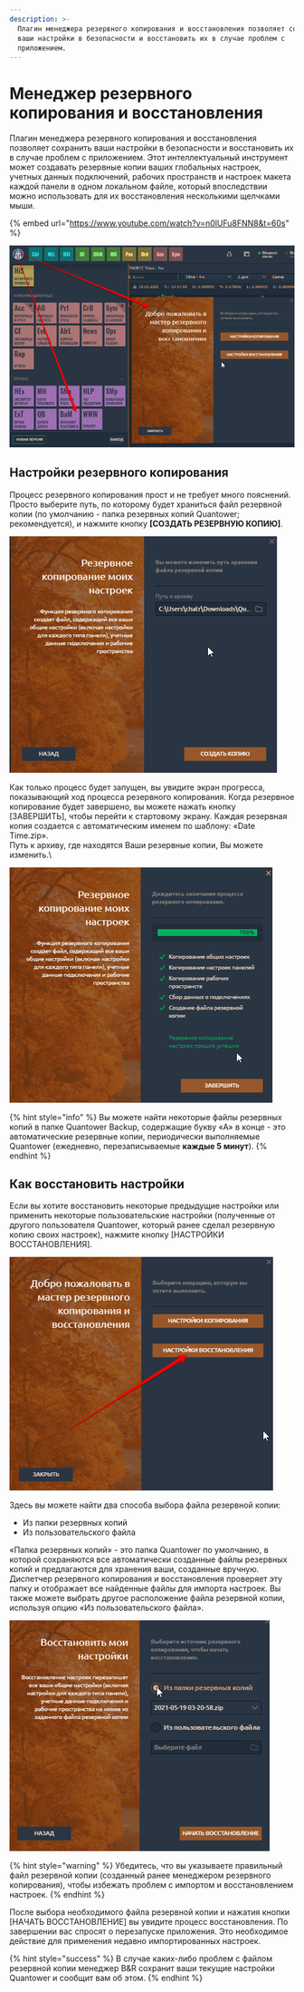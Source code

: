```yaml
---
description: >-
  Плагин менеджера резервного копирования и восстановления позволяет сохранить
  ваши настройки в безопасности и восстановить их в случае проблем с
  приложением.
---
```


# Менеджер резервного копирования и восстановления

Плагин менеджера резервного копирования и восстановления позволяет сохранить ваши настройки в безопасности и восстановить их в случае проблем с приложением. Этот интеллектуальный инструмент может создавать резервные копии ваших глобальных настроек, учетных данных подключений, рабочих пространств и настроек макета каждой панели в одном локальном файле, который впоследствии можно использовать для их восстановления несколькими щелчками мыши.

{% embed url="https://www.youtube.com/watch?v=n0lUFu8FNN8&t=60s" %}

![](../.gitbook/assets/menedzher-rezervnogo-kopirovaniya.png)

## Настройки резервного копирования

Процесс резервного копирования прост и не требует много пояснений. Просто выберите путь, по которому будет храниться файл резервной копии (по умолчанию - папка резервных копий Quantower; рекомендуется), и нажмите кнопку **\[СОЗДАТЬ РЕЗЕРВНУЮ КОПИЮ]**.

![](../.gitbook/assets/put-rezervnoe-kopirovanie.png)

Как только процесс будет запущен, вы увидите экран прогресса, показывающий ход процесса резервного копирования. Когда резервное копирование будет завершено, вы можете нажать кнопку \[ЗАВЕРШИТЬ], чтобы перейти к стартовому экрану. Каждая резервная копия создается с автоматическим именем по шаблону: «Date Time.zip». \
Путь к архиву, где находятся Ваши резервные копии, Вы можете изменить.\


![](../.gitbook/assets/final-kopirovaniya.png)

{% hint style="info" %}
Вы можете найти некоторые файлы резервных копий в папке Quantower Backup, содержащие букву «A» в конце - это автоматические резервные копии, периодически выполняемые Quantower (ежедневно, перезаписываемые **каждые 5 минут**).
{% endhint %}

## Как восстановить настройки

Если вы хотите восстановить некоторые предыдущие настройки или применить некоторые пользовательские настройки (полученные от другого пользователя Quantower, который ранее сделал резервную копию своих настроек), нажмите кнопку \[НАСТРОЙКИ ВОССТАНОВЛЕНИЯ].

![](../.gitbook/assets/nastroiki-vosstanovleniya.png)

Здесь вы можете найти два способа выбора файла резервной копии:

* Из папки резервных копий
* Из пользовательского файла

«Папка резервных копий» - это папка Quantower по умолчанию, в которой сохраняются все автоматически созданные файлы резервных копий и предлагаются для хранения ваши, созданные вручную. Диспетчер резервного копирования и восстановления проверяет эту папку и отображает все найденные файлы для импорта настроек. Вы также можете выбрать другое расположение файла резервной копии, используя опцию «Из пользовательского файла».

![](../.gitbook/assets/rezerv-kopii.gif)

{% hint style="warning" %}
Убедитесь, что вы указываете правильный файл резервной копии (созданный ранее менеджером резервного копирования), чтобы избежать проблем с импортом и восстановлением настроек.
{% endhint %}

После выбора необходимого файла резервной копии и нажатия кнопки \[НАЧАТЬ ВОССТАНОВЛЕНИЕ] вы увидите процесс восстановления. По завершении вас спросят о перезапуске приложения. Это необходимое действие для применения недавно импортированных настроек.

{% hint style="success" %}
В случае каких-либо проблем с файлом резервной копии менеджер B\&R сохранит ваши текущие настройки Quantower и сообщит вам об этом.
{% endhint %}
